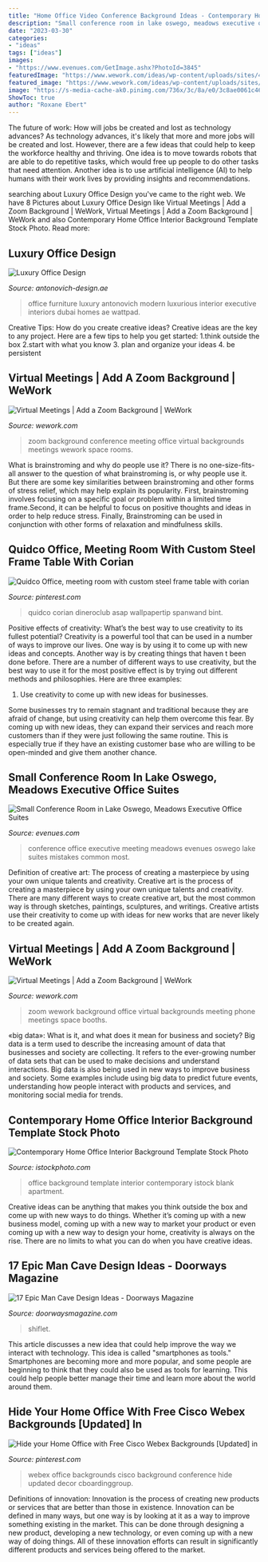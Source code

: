 ```yaml
---
title: "Home Office Video Conference Background Ideas - Contemporary Home Office Interior Background Template Stock Photo"
description: "Small conference room in lake oswego, meadows executive office suites"
date: "2023-03-30"
categories:
- "ideas"
tags: ["ideas"]
images:
- "https://www.evenues.com/GetImage.ashx?PhotoId=3845"
featuredImage: "https://www.wework.com/ideas/wp-content/uploads/sites/4/2020/04/WeWork_MediumConferenceRoom-1440x810.jpg"
featured_image: "https://www.wework.com/ideas/wp-content/uploads/sites/4/2020/04/WeWork_PrivateOffice-1440x810.jpg"
image: "https://s-media-cache-ak0.pinimg.com/736x/3c/8a/e0/3c8ae0061c468fd903202abc29d4d1cc.jpg"
ShowToc: true
author: "Roxane Ebert"
---
```



The future of work: How will jobs be created and lost as technology advances?
As technology advances, it's likely that more and more jobs will be created and lost. However, there are a few ideas that could help to keep the workforce healthy and thriving. One idea is to move towards robots that are able to do repetitive tasks, which would free up people to do other tasks that need attention. Another idea is to use artificial intelligence (AI) to help humans with their work lives by providing insights and recommendations.

	

		
searching about Luxury Office Design you've came to the right web. We have 8 Pictures about Luxury Office Design like Virtual Meetings | Add a Zoom Background | WeWork, Virtual Meetings | Add a Zoom Background | WeWork and also Contemporary Home Office Interior Background Template Stock Photo. Read more:
		
    
## Luxury Office Design

<img loading=lazy src="https://antonovich-design.ae/uploads/gallery/full586e3f9f0daf7.jpg" onerror="this.onerror=null;this.src='https://tse1.mm.bing.net/th?id=OIP.3Qbx57gly2V0nV73t7ceqQHaE4&amp;pid=15.1';" alt="Luxury Office Design">

_Source: antonovich-design.ae_

>office furniture luxury antonovich modern luxurious interior executive interiors dubai homes ae wattpad. 

	

Creative Tips: How do you create creative ideas?
Creative ideas are the key to any project. Here are a few tips to help you get started: 
1.think outside the box 
2.start with what you know 
3. plan and organize your ideas 
4. be persistent 

    
## Virtual Meetings | Add A Zoom Background | WeWork

<img loading=lazy src="https://www.wework.com/ideas/wp-content/uploads/sites/4/2020/04/WeWork_MediumConferenceRoom-1440x810.jpg" onerror="this.onerror=null;this.src='https://tse1.mm.bing.net/th?id=OIP.-QRSi9r0QjbeCwZU9HVTNQHaEK&amp;pid=15.1';" alt="Virtual Meetings | Add a Zoom Background | WeWork">

_Source: wework.com_

>zoom background conference meeting office virtual backgrounds meetings wework space rooms. 

	

What is brainstroming and why do people use it?
There is no one-size-fits-all answer to the question of what brainstroming is, or why people use it. But there are some key similarities between brainstroming and other forms of stress relief, which may help explain its popularity. First, brainstroming involves focusing on a specific goal or problem within a limited time frame.Second, it can be helpful to focus on positive thoughts and ideas in order to help reduce stress. Finally, Brainstroming can be used in conjunction with other forms of relaxation and mindfulness skills.

    
## Quidco Office, Meeting Room With Custom Steel Frame Table With Corian

<img loading=lazy src="https://s-media-cache-ak0.pinimg.com/736x/3c/8a/e0/3c8ae0061c468fd903202abc29d4d1cc.jpg" onerror="this.onerror=null;this.src='https://tse3.mm.bing.net/th?id=OIP.6gNUwsPf8s-oLtIUYvzy1wHaE7&amp;pid=15.1';" alt="Quidco Office, meeting room with custom steel frame table with corian">

_Source: pinterest.com_

>quidco corian dineroclub asap wallpapertip spanwand bint. 

	

Positive effects of creativity: What’s the best way to use creativity to its fullest potential?
Creativity is a powerful tool that can be used in a number of ways to improve our lives. One way is by using it to come up with new ideas and concepts. Another way is by creating things that haven t been done before. There are a number of different ways to use creativity, but the best way to use it for the most positive effect is by trying out different methods and philosophies. Here are three examples:
1. Use creativity to come up with new ideas for businesses.

Some businesses try to remain stagnant and traditional because they are afraid of change, but using creativity can help them overcome this fear. By coming up with new ideas, they can expand their services and reach more customers than if they were just following the same routine. This is especially true if they have an existing customer base who are willing to be open-minded and give them another chance.

    
## Small Conference Room In Lake Oswego, Meadows Executive Office Suites

<img loading=lazy src="https://www.evenues.com/GetImage.ashx?PhotoId=3845" onerror="this.onerror=null;this.src='https://tse3.mm.bing.net/th?id=OIP.uobMUgveAtve3VcARXVKMQHaFi&amp;pid=15.1';" alt="Small Conference Room in Lake Oswego, Meadows Executive Office Suites">

_Source: evenues.com_

>conference office executive meeting meadows evenues oswego lake suites mistakes common most. 

	

Definition of creative art: The process of creating a masterpiece by using your own unique talents and creativity.
Creative art is the process of creating a masterpiece by using your own unique talents and creativity. There are many different ways to create creative art, but the most common way is through sketches, paintings, sculptures, and writings. Creative artists use their creativity to come up with ideas for new works that are never likely to be created again.

    
## Virtual Meetings | Add A Zoom Background | WeWork

<img loading=lazy src="https://www.wework.com/ideas/wp-content/uploads/sites/4/2020/04/WeWork_PrivateOffice-1440x810.jpg" onerror="this.onerror=null;this.src='https://tse2.mm.bing.net/th?id=OIP.IduumgMvX1Za10dOECCspgHaEK&amp;pid=15.1';" alt="Virtual Meetings | Add a Zoom Background | WeWork">

_Source: wework.com_

>zoom wework background office virtual backgrounds meeting phone meetings space booths. 

	

«big data»: What is it, and what does it mean for business and society?
Big data is a term used to describe the increasing amount of data that businesses and society are collecting. It refers to the ever-growing number of data sets that can be used to make decisions and understand interactions. Big data is also being used in new ways to improve business and society. Some examples include using big data to predict future events, understanding how people interact with products and services, and monitoring social media for trends.

    
## Contemporary Home Office Interior Background Template Stock Photo

<img loading=lazy src="https://media.istockphoto.com/photos/contemporary-home-office-interior-background-template-picture-id1059725638" onerror="this.onerror=null;this.src='https://tse4.mm.bing.net/th?id=OIP.-Xgp6Si8VgcfXLIF4Kv_hgHaE7&amp;pid=15.1';" alt="Contemporary Home Office Interior Background Template Stock Photo">

_Source: istockphoto.com_

>office background template interior contemporary istock blank apartment. 

	

Creative ideas can be anything that makes you think outside the box and come up with new ways to do things. Whether it’s coming up with a new business model, coming up with a new way to market your product or even coming up with a new way to design your home, creativity is always on the rise. There are no limits to what you can do when you have creative ideas.

    
## 17 Epic Man Cave Design Ideas - Doorways Magazine

<img loading=lazy src="https://www.doorwaysmagazine.com/wp-content/uploads/office_poker_room_man_cave.jpg" onerror="this.onerror=null;this.src='https://tse2.mm.bing.net/th?id=OIP.uIFufr3KKSE9W3jr5Ks8AgHaEc&amp;pid=15.1';" alt="17 Epic Man Cave Design Ideas - Doorways Magazine">

_Source: doorwaysmagazine.com_

>shiflet. 

	

This article discusses a new idea that could help improve the way we interact with technology. This idea is called "smartphones as tools." Smartphones are becoming more and more popular, and some people are beginning to think that they could also be used as tools for learning. This could help people better manage their time and learn more about the world around them.

    
## Hide Your Home Office With Free Cisco Webex Backgrounds [Updated] In

<img loading=lazy src="https://i.pinimg.com/736x/0e/5e/96/0e5e9644d834800e0871f7696bb84e6c.jpg" onerror="this.onerror=null;this.src='https://tse4.mm.bing.net/th?id=OIP.sVp2hPkLGnWWfVvFj65gMgHaEK&amp;pid=15.1';" alt="Hide your Home Office with Free Cisco Webex Backgrounds [Updated] in">

_Source: pinterest.com_

>webex office backgrounds cisco background conference hide updated decor cboardinggroup. 

	

Definitions of innovation:
Innovation is the process of creating new products or services that are better than those in existence. Innovation can be defined in many ways, but one way is by looking at it as a way to improve something existing in the market. This can be done through designing a new product, developing a new technology, or even coming up with a new way of doing things. All of these innovation efforts can result in significantly different products and services being offered to the market.

